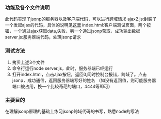### 功能及各个文件说明
此代码实现了jsonp的服务器以及客户端代码，可以进行跨域请求
ajax2.js:封装了一个发起ajax的代码，具体的说明见[这里](http://www.jianshu.com/p/4e1d2ee63da7)
index.html:客户端测试页面，两个按钮，一个通过ajax获取data,失败，另一个通过jsonp获取，成功输出数据
server.js:服务器端代码，处理jsonp请求

### 测试方法
1. 拷贝上述3个文件
2. 命令行运行node server.js，此时，服务器端已经运行
3. 打开index.html，点击ajax按钮，返回0,同时控制台报错，跨域了。点击jsonp，成功通信，返回服务器端写好的姓名
（如没有返回值，则可能服务器端口被占用，换一个比较奇葩的端口，4444等即可）
### 主要目的
在理解jsonp原理的基础上练习jsonp跨域代码的书写，熟悉node的写法
